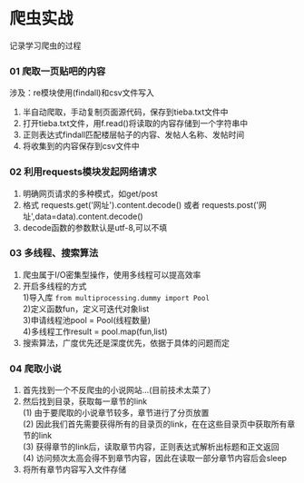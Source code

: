 # 爬虫实战
记录学习爬虫的过程
### 01 爬取一页贴吧的内容
涉及：re模块使用(findall)和csv文件写入
1. 半自动爬取，手动复制页面源代码，保存到tieba.txt文件中
2. 打开tieba.txt文件，用f.read()将读取的内容存储到一个字符串中
3. 正则表达式findall匹配楼层帖子的内容、发帖人名称、发帖时间
4. 将收集到的内容保存到csv文件中


### 02 利用requests模块发起网络请求
1. 明确网页请求的多种模式，如get/post
2. 格式 requests.get('网址').content.decode()  或者 requests.post('网址',data=data).content.decode()
3. decode函数的参数默认是utf-8,可以不填

### 03 多线程、搜索算法
1. 爬虫属于I/O密集型操作，使用多线程可以提高效率
2. 开启多线程的方式<br>
  1)导入库 `from multiprocessing.dummy import Pool`<br>
  2)定义函数fun，定义可迭代对象list<br>
  3)申请线程池pool = Pool(线程数量)<br>
  4)多线程工作result = pool.map(fun,list)<br>
3. 搜索算法，广度优先还是深度优先，依据于具体的问题而定

### 04 爬取小说
1. 首先找到一个不反爬虫的小说网站...(目前技术太菜了）
2. 然后找到目录，获取每一章节的link<br>
(1) 由于要爬取的小说章节较多，章节进行了分页放置 <br>
(2) 因此我们首先需要获得所有的目录页的link，在在这些目录页中获取所有章节的link <br>
(3) 获得章节的link后，读取章节内容，正则表达式解析出标题和正文返回<br>
(4) 访问频次太高会得不到章节内容，因此在读取一部分章节内容后会sleep <br>
3. 将所有章节内容写入文件存储
